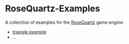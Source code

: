 # RoseQuartz-Examples
A collection of examples for the [RoseQuartz](https://devtaube.itch.io/rosequartz) game engine: 
- [triangle example](triangle-example)
- ...
